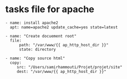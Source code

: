 # tasks file for apache
    - name: install apache2
      apt: name=apache2 update_cache=yes state=latest
      
    - name: "Create docuement root"
      file:
          path: "/var/www/{{ ap_http_host_dir }}"
          state: directory
     
    - name: "Copy source html"
      copy:
         src: "/Users/samirhammouti/Projet/projet/site"
         dest: "/var/www/{{ ap_http_host_dir }}"  
	
	